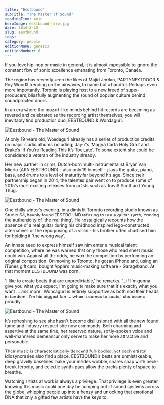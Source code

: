 ```yaml
---
title: "Eestbound"
subTitle: "The Master of Sound"
readingTime: 4min
heroImage: eestbound-hero.jpg
date: 2016-2-25
slug: eestbound
tags: 
category: people
editionName: genesis
editionNumber: 6
---
```


If you love hip-hop or music in general, it is almost impossible to ignore the constant flow of sonic excellence emanating from Toronto, Canada.

The region has recently seen the likes of Majid Jordan, PARTYNEXTDOOR & Roy Wood$ trending on the airwaves, to name but a handful. Perhaps even more importantly, Toronto is playing host to a new breed of super-producers, blissfully augmenting the sound of popular culture behind soundproofed doors.

In an era where the mozart-like minds behind hit records are becoming as revered and celebrated as the recording artist themselves, you will inevitably find production duo, EESTBOUND & Wondagurl.

![Eestbound - The Master of Sound](a.jpg)

At only 19 years old, Wondagurl already has a series of production credits on major studio albums including; Jay-Z’s ‘Magna Carta Holy Grail’ and Drake’s ‘If You’re Reading This It’s Too Late’. To some extent she could be considered a veteran of the industry already.

Her new partner in crime, Dutch-born multi-instrumentalist Bryan Van Mierlo (AKA EESTBOUND)  - also only 19 himself - plays the guitar, piano, bass, and drums to a level of maturity far beyond his age. Since their partnership began in 2014, the talented pair went on to produce some of 2015’s most exciting releases from artists such as Travi$ Scott and Young Thug.

![Eestbound - The Master of Sound](b.jpg)

One chilly winter’s evening, in a dimly lit Toronto recording studio known as Studio 64, hevnly found EESTBOUND refusing to use a guitar synth, craving the authenticity of 'the real thing'. He nostalgically recounts how the absence of a real guitar during his childhood inspired lego-constructed alternatives or the repurposing of a violin - his brother often chastised him for holding it 'the wrong way'.

An innate need to express himself saw him enter a musical talent competition, where he was warned that only those who read sheet music could win. Against all the odds, he won the competition by performing an original composition. On moving to Toronto, he got an iPhone and, using an iTunes gift card, bought Apple’s music-making software - Garageband. At that moment EESTBOUND was born.

'I like to create beats that are unpredictable,' he remarks. '...if I'm gonna give you what you expect, I'm going to make sure that it's exactly what you want … and more'. Wondagurl is entirely supportive as both nod their heads in tandem. 'I'm his biggest fan … when it comes to beats,' she beams proudly.

![Eestbound - The Master of Sound](c.jpg)

It’s refreshing to see she hasn't become disillusioned with all the new found fame and industry respect she now commands. Both charming and assertive at the same time, her reserved nature, softly-spoken voice and well-mannered demeanour only serve to make her more attractive and personable.

Their music is characteristically dark and full-bodied, yet each artists’ idiosyncrasies also find a place. EESTBOUND’s beats are unmistakeable, deep gravelly baselines make your insides wobble, snares snap wirth neck-break ferocity, and eclectic synth-pads allow the tracks plenty of space to breathe.

Watching artists at work is always a privilege. That privilege is even greater knowing this music could one day be bumping out of sound systems across the globe, whipping people up into a frenzy and unlocking that emotional DNA that only a gifted few artists have the keys to.
